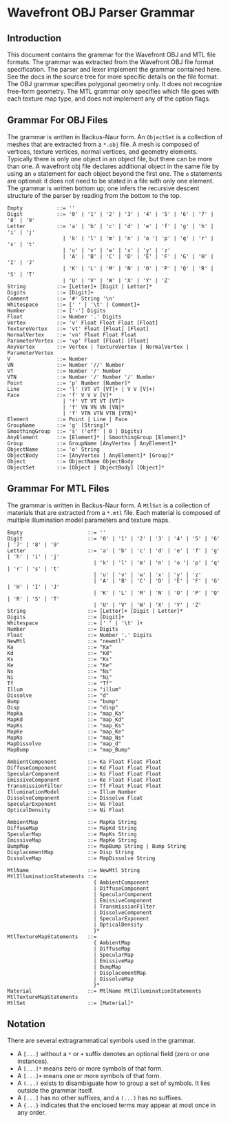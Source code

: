 # Wavefront OBJ Parser Grammar

## Introduction
This document contains the grammar for the Wavefront OBJ and MTL file formats. 
The grammar was extracted from the Wavefront OBJ file format specification. 
The parser and lexer implement the grammar contained here. See the docs in the 
source tree for more specific details on the file format. The OBJ grammar 
specifies polygonal geometry only. It does not recognize free-form geometry. 
The MTL grammar only specifies which file goes with each texture map type, and 
does not implement any of the option flags.

## Grammar For OBJ Files
The grammar is written in Backus-Naur form. An `ObjectSet` is a collection of 
meshes that are extracted from a `*.obj` file. A mesh is composed of vertices, 
texture vertices, normal vertices, and geometry elements. Typically there is 
only one object in an object file, but there can be more than one. A wavefront 
obj file declares additional object in the same file by using an `o` statement 
for each object beyond the first one. The `o` statements are optional: it does 
not need to be stated in a file with only one element. The grammar is written 
bottom up; one infers the recursive descent structure of the parser by 
reading from the bottom to the top.

```
Empty           ::= ''
Digit           ::= '0' | '1' | '2' | '3' | '4' | '5' | '6' | '7' | '8' | '9'
Letter          ::= 'a' | 'b' | 'c' | 'd' | 'e' | 'f' | 'g' | 'h' | 'i' | 'j' 
                  | 'k' | 'l' | 'm' | 'n' | 'o '| 'p' | 'q' | 'r' | 's' | 't' 
                  | 'u' | 'v' | 'w' | 'x' | 'y' | 'z' 
                  | 'A' | 'B' | 'C' | 'D' | 'E' | 'F' | 'G' | 'H' | 'I' | 'J' 
                  | 'K' | 'L' | 'M' | 'N' | 'O' | 'P' | 'Q' | 'R' | 'S' | 'T'
                  | 'U' | 'V' | 'W' | 'X' | 'Y' | 'Z'
String          ::= [Letter]+ [Digit | Letter]*
Digits          ::= [Digit]+
Comment         ::= '#' String '\n'
Whitespace      ::= [' ' | '\t' | Comment]+
Number          ::= ['-'] Digits
Float           ::= Number '.' Digits
Vertex          ::= 'v' Float Float Float [Float]
TextureVertex   ::= 'vt' Float [Float] [Float]
NormalVertex    ::= 'vn' Float Float Float
ParameterVertex ::= 'vp' Float [Float] [Float]
AnyVertex       ::= Vertex | TextureVertex | NormalVertex | ParameterVertex
V               ::= Number
VN              ::= Number '//' Number
VT              ::= Number '/' Number
VTN             ::= Number '/' Number '/' Number
Point           ::= 'p' Number [Number]*
Line            ::= 'l' (VT VT [VT]+ | V V [V]+)
Face            ::= 'f' V V V [V]*
                  | 'f' VT VT VT [VT]*
                  | 'f' VN VN VN [VN]*
                  | 'f' VTN VTN VTN [VTN]*
Element         ::= Point | Line | Face
GroupName       ::= 'g' [String]*
SmoothingGroup  ::= 's' ('off' | 0 | Digits)
AnyElement      ::= [Element]* | SmoothingGroup [Element]*
Group           ::= GroupName [AnyVertex | AnyElement]*
ObjectName      ::= 'o' String
ObjectBody      ::= [AnyVertex | AnyElement]* [Group]*
Object          ::= ObjectName ObjectBody
ObjectSet       ::= [Object | ObjectBody] [Object]*
```

## Grammar For MTL Files
The grammar is written in Backus-Naur form. A `MtlSet` is a collection of 
materials that are extracted from a `*.mtl` file. Each material is composed of 
multiple illumination model parameters and texture maps.

```
Empty                     ::= ''
Digit                     ::= '0' | '1' | '2' | '3' | '4' | '5' | '6' | '7' | '8' | '9'
Letter                    ::= 'a' | 'b' | 'c' | 'd' | 'e' | 'f' | 'g' | 'h' | 'i' | 'j' 
                            | 'k' | 'l' | 'm' | 'n' | 'o '| 'p' | 'q' | 'r' | 's' | 't' 
                            | 'u' | 'v' | 'w' | 'x' | 'y' | 'z' 
                            | 'A' | 'B' | 'C' | 'D' | 'E' | 'F' | 'G' | 'H' | 'I' | 'J' 
                            | 'K' | 'L' | 'M' | 'N' | 'O' | 'P' | 'Q' | 'R' | 'S' | 'T'
                            | 'U' | 'V' | 'W' | 'X' | 'Y' | 'Z'
String                    ::= [Letter]+ [Digit | Letter]*
Digits                    ::= [Digit]+
Whitespace                ::= [' ' | '\t' ]+
Number                    ::= Digits
Float                     ::= Number '.' Digits
NewMtl                    ::= "newmtl"
Ka                        ::= "Ka"
Kd                        ::= "Kd"
Ks                        ::= "Ks"
Ke                        ::= "Ke"
Ns                        ::= "Ns"
Ni                        ::= "Ni"
Tf                        ::= "Tf"
Illum                     ::= "illum"
Dissolve                  ::= "d"
Bump                      ::= "bump"
Disp                      ::= "disp"
MapKa                     ::= "map_Ka"
MapKd                     ::= "map_Kd"
MapKs                     ::= "map_Ks"
MapKe                     ::= "map_Ke"
MapNs                     ::= "map_Ns"
MapDissolve               ::= "map_d"
MapBump                   ::= "map_Bump"

AmbientComponent          ::= Ka Float Float Float
DiffuseComponent          ::= Kd Float Float Float
SpecularComponent         ::= Ks Float Float Float
EmissiveComponent         ::= Ke Float Float Float
TransmissionFilter        ::= Tf Float Float Float
IlluminationModel         ::= Illum Number
DissolveComponent         ::= Dissolve Float
SpecularExponent          ::= Ns Float
OpticalDensity            ::= Ni Float

AmbientMap                ::= MapKa String
DiffuseMap                ::= MapKd String
SpecularMap               ::= MapKs String
EmissiveMap               ::= MapKe String
BumpMap                   ::= MapBump String | Bump String
DisplacementMap           ::= Disp String
DissolveMap               ::= MapDissolve String

MtlName                   ::= NewMtl String
MtlIlluminationStatements ::= 
                            { AmbientComponent 
                            | DiffuseComponent 
                            | SpecularComponent 
                            | EmissiveComponent 
                            | TransmissionFilter 
                            | DissolveComponent 
                            | SpecularExponent 
                            | OpticalDensity 
                            }*
MtlTextureMapStatements   ::= 
                            { AmbientMap
                            | DiffuseMap
                            | SpecularMap
                            | EmissiveMap
                            | BumpMap
                            | DisplacementMap
                            | DissolveMap
                            }*
Material                  ::= MtlName MtlIlluminationStatements MtlTextureMapStatements
MtlSet                    ::= [Material]*
```

## Notation
There are several extragrammatical symbols used in the grammar.
* A `[...]`  without a `*` or `+` suffix denotes an optional field (zero or 
             one instances).
* A `[...]*` means zero or more symbols of that form.
* A `[...]+` means one or more symbols of that form.
* A `(...)`  exists to disambiguate how to group a set of symbols. It lies 
             outside the grammar itself.
* A `[...]`  has no other suffixes, and a `(...)` has no suffixes.
* A `{...}`  indicates that the enclosed terms may appear at most once in any order.
